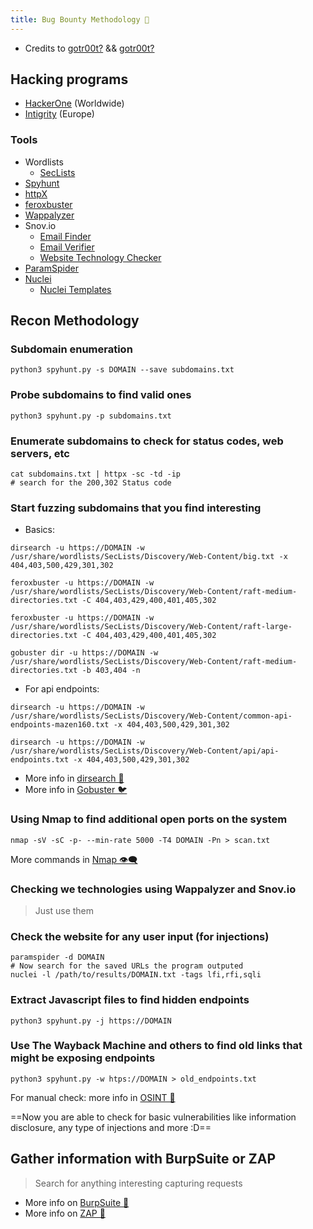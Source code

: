 ```yaml
---
title: Bug Bounty Methodology 🍥
---
```

- Credits to [gotr00t?](https://www.youtube.com/watch?v=TykKSvKYPz0) && [gotr00t?](https://www.youtube.com/watch?v=WJt8Y5UVVRo)

## Hacking programs

- [HackerOne](https://www.hackerone.com/) (Worldwide)
- [Intigrity](https://www.intigriti.com/) (Europe)

### Tools

- Wordlists
	- [SecLists](https://github.com/danielmiessler/SecLists)
- [Spyhunt](https://github.com/gotr00t0day/spyhunt.git)
- [httpX](https://github.com/projectdiscovery/httpx)
- [feroxbuster](https://github.com/epi052/feroxbuster)
- [Wappalyzer](https://chromewebstore.google.com/detail/wappalyzer-technology-pro/gppongmhjkpfnbhagpmjfkannfbllamg?hl=en-US)
- Snov.io
	- [Email Finder](https://chromewebstore.google.com/detail/email-finder-by-snovio/einnffiilpmgldkapbikhkeicohlaapj?hl=en-US)
	- [Email Verifier](https://chromewebstore.google.com/detail/email-verifier-by-snovio/hlbhaaegomldlibkeiiifaejlciaifmj?hl=en-US)
	- [Website Technology Checker](https://chromewebstore.google.com/detail/website-technology-checke/phealodnoblgkcfbhpdebpihdbfmggpi?hl=en-US)
- [ParamSpider](https://github.com/devanshbatham/ParamSpider)
- [Nuclei](https://github.com/projectdiscovery/nuclei)
	- [Nuclei Templates](https://github.com/projectdiscovery/nuclei-templates)

## Recon Methodology

### Subdomain enumeration

```shell
python3 spyhunt.py -s DOMAIN --save subdomains.txt
```

### Probe subdomains to find valid ones

```shell
python3 spyhunt.py -p subdomains.txt
```

### Enumerate subdomains to check for status codes, web servers, etc

```shell
cat subdomains.txt | httpx -sc -td -ip
# search for the 200,302 Status code
```

### Start fuzzing subdomains that you find interesting

- Basics:

```shell
dirsearch -u https://DOMAIN -w /usr/share/wordlists/SecLists/Discovery/Web-Content/big.txt -x 404,403,500,429,301,302

feroxbuster -u https://DOMAIN -w /usr/share/wordlists/SecLists/Discovery/Web-Content/raft-medium-directories.txt -C 404,403,429,400,401,405,302

feroxbuster -u https://DOMAIN -w /usr/share/wordlists/SecLists/Discovery/Web-Content/raft-large-directories.txt -C 404,403,429,400,401,405,302

gobuster dir -u https://DOMAIN -w /usr/share/wordlists/SecLists/Discovery/Web-Content/raft-medium-directories.txt -b 403,404 -n
```

- For api endpoints:

```shell
dirsearch -u https://DOMAIN -w /usr/share/wordlists/SecLists/Discovery/Web-Content/common-api-endpoints-mazen160.txt -x 404,403,500,429,301,302

dirsearch -u https://DOMAIN -w /usr/share/wordlists/SecLists/Discovery/Web-Content/api/api-endpoints.txt -x 404,403,500,429,301,302
```

- More info in [dirsearch 📁](notes/tools/dirsearch.md)
- More info in [Gobuster 🐦](/notes/tools/Gobuster.md)

### Using Nmap to find additional open ports on the system

```shell
nmap -sV -sC -p- --min-rate 5000 -T4 DOMAIN -Pn > scan.txt
```

More commands in [Nmap 👁️‍🗨️](/notes/tools/Nmap.md)

### Checking we technologies using Wappalyzer and Snov.io

> Just use them

### Check the website for any user input (for injections)

```shell
paramspider -d DOMAIN
# Now search for the saved URLs the program outputed
nuclei -l /path/to/results/DOMAIN.txt -tags lfi,rfi,sqli
```

### Extract Javascript  files to find hidden endpoints

```shell
python3 spyhunt.py -j https://DOMAIN
```

### Use The Wayback Machine and others to find old links that might be exposing endpoints

```shell
python3 spyhunt.py -w htps://DOMAIN > old_endpoints.txt
```

For manual check: more info in [OSINT 👻](/notes/OSINT.md)

==Now you are able to check for basic vulnerabilities like information disclosure, any type of injections and more :D==

## Gather information with BurpSuite or ZAP

> Search for anything interesting capturing requests

- More info on [BurpSuite 📙](/notes/tools/BurpSuite.md)
- More info on [ZAP 🦈](/notes/tools/OWASP_ZAP.md)
